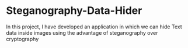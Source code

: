 # Steganography-Data-Hider
In this project, I have developed an application in which we can hide Text data inside images using the advantage of steganography over cryptography
